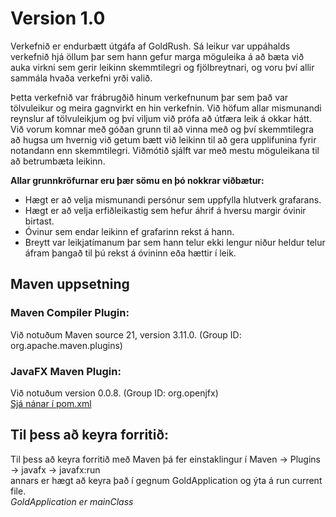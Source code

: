 # Version 1.0

Verkefnið er endurbætt útgáfa af GoldRush. Sá leikur var uppáhalds verkefnið hjá öllum þar sem hann gefur marga 
möguleika á að bæta við auka virkni sem gerir leikinn skemmtilegri og fjölbreytnari, og voru því allir sammála 
hvaða verkefni yrði valið.

Þetta verkefnið var frábrugðið hinum verkefnunum þar sem það var tölvuleikur og meira gagnvirkt en hin verkefnin. 
Við höfum allar mismunandi reynslur af tölvuleikjum og því viljum við prófa að útfæra leik á okkar hátt. 
Við vorum komnar með góðan grunn til að vinna með og því skemmtilegra að hugsa um hvernig við getum bætt 
við leikinn til að gera upplifunina fyrir notandann enn skemmtilegri. Viðmótið sjálft var með mestu möguleikana
til að betrumbæta leikinn.

**Allar grunnkröfurnar eru þær sömu en þó nokkrar viðbætur:**
- Hægt er að velja mismunandi persónur sem uppfylla hlutverk grafarans.
- Hægt er að velja erfiðleikastig sem hefur áhrif á hversu margir óvinir birtast.
- Óvinur sem endar leikinn ef grafarinn rekst á hann.
- Breytt var leikjatímanum þar sem hann telur ekki lengur niður heldur telur áfram þangað til þú rekst á óvininn eða hættir í leik.
  
## **Maven uppsetning**
   ### Maven Compiler Plugin:
  Við notuðum Maven source 21, version 3.11.0. (Group ID: org.apache.maven.plugins)
  ### JavaFX Maven Plugin:
  Við notuðum version 0.0.8. (Group ID: org.openjfx) <br>
  [Sjá nánar í pom.xml](https://github.com/sigrunedda/GoldRush/blob/main/pom.xml)
  
## **Til þess að keyra forritið:** <br>
  Til þess að keyra forritið með Maven þá fer einstaklingur í Maven -> Plugins -> javafx -> javafx:run
  <br> annars er hægt að keyra það í gegnum GoldApplication og ýta á run current file. 
  <br> _GoldApplication er mainClass_

